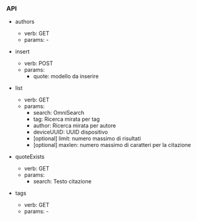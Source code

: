 ### API

- authors
	- verb: GET
	- params: -
	
- insert
	- verb: POST
	- params:
		- quote: modello da inserire
	
- list
	- verb: GET
	- params:
		- search: OmniSearch
		- tag: Ricerca mirata per tag
		- author: Ricerca mirata per autore
		- deviceUUID: UUID dispositivo
		- [optional] limit: numero massimo di risultati 
		- [optional] maxlen: numero massimo di caratteri per la citazione		

- quoteExists
	- verb: GET
	- params:
		- search: Testo citazione

- tags
	- verb: GET
	- params: -